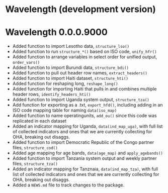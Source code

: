 # Wavelength (development version)

# Wavelength 0.0.0.9000

* Added function to import Lesotho data, `structure_lso()`
* Added function to run `structure_*()` based on ISO code, `unify_hfr()`
* Added function to arrange variables in select order for unified output, `order_vars()`
* Added function to import Burundi data, `structure_bdi()`
* Added function to pull out header row names, `extract_headers()`
* Added function to import Haiti dataset, `structure_hti()`
* Added function for reshaping long, `reshape_long()`
* Added function for importing Haiti that pulls in and combines multiple header rows, `identify_headers_hti()`
* Added function to import Uganda system output, `structure_tza()`
* Add function for exporting as a .txt, `export_hfd()`, including adding in an ISO code mapping table for naming `data(iso_map)`
* Added function to name operatingunits, `add_ou()` since this code was replicated in each dataset
* Added an indicator mapping for Uganda, `data(ind_map_uga)`, with full list of collected indicators and ones that we are currently collecting for OHA, breaking out disaggs.
* Added function to import Democratic Republic of the Congo partner files, `structure_cod()`
* Added age mapping for age bands, `data(age_map)` and `apply_agebands()`
* Added function to import Tanzania system output and weekly partner files, `structure_tza()`
* Added an indicator mapping for Tanznaia, `data(ind_map_tza)`, with full list of collected indicators and ones that we are currently collecting for OHA, breaking out disaggs.
* Added a `NEWS.md` file to track changes to the package.
